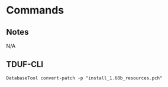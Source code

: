 # Commands

## Notes

N/A

## TDUF-CLI

    DatabaseTool convert-patch -p "install_1.68b_resources.pch"
    
